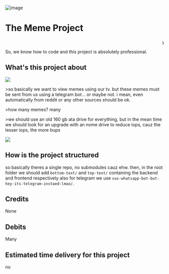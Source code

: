 ![image](https://user-images.githubusercontent.com/34033090/151680119-23671926-5c1a-4498-bed5-92096f1ee30a.png)


# The Meme Project

<marquee>yeeeeeeeeeeeeeeeeeeee </marquee>

So, we know how to code and this project is absolutely professional.

## What's this project about

![](https://i.kym-cdn.com/entries/icons/facebook/000/033/152/cover4.jpg)


\>so basically we want to view memes using our tv. but these memes must be sent from us using a telegram bot... or maybe not. i mean, even automatically from reddit or any other sources should be ok.

\>how many memes? many

\>we should use an old 160 gb ata drive for everything, but in the mean time we should look for an upgrade with an nvme drive to reduce iops, cauz the lesser iops, the more bups


![](https://st2.depositphotos.com/1759075/8674/i/950/depositphotos_86743146-stock-photo-internal-hard-disk-drive-old.jpg)

## How is the project structured

so basically theres a single repo, no submodules cauz ehw. then, in the root folder we should add `bottom-text/` and `top-text/` containing the backend and frontend respectively
also for telegram we use `sus-whatsapp-bot-but-hey-its-telegram-instaed-lmao/`.

## Credits

None

## Debits 
 
Many

## Estimated time delivery for this project
no
